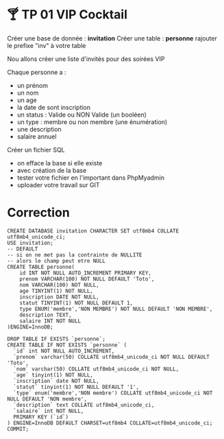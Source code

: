# :cocktail: TP 01 VIP Cocktail
Créer une base de donnée : **invitation**
Créer une table : **personne**
rajouter le prefixe "inv" à votre table

Nou allons créer une liste d'invités pour des soirées VIP

Chaque personne a :
  
- un prénom
- un nom  
- un age  
- la date de sont inscription
- un status : Valide ou NON Valide (un booléen)
- un type : membre ou non membre (une énumération)
- une description
- salaire annuel

Créer un fichier SQL
- on efface la base si elle existe
- avec création de la base
- tester votre fichier en l'important dans PhpMyadmin
- uploader votre travail sur GIT

# Correction
```mysql
CREATE DATABASE invitation CHARACTER SET utf8mb4 COLLATE utf8mb4_unicode_ci;
USE invitation;
-- DEFAULT
-- si on ne met pas la contrainte de NULLITE
-- alors le champ peut etre NULL
CREATE TABLE personne(
    id INT NOT NULL AUTO_INCREMENT PRIMARY KEY,
    prenom VARCHAR(100) NOT NULL DEFAULT 'Toto', 
    nom VARCHAR(100) NOT NULL, 
    age TINYINT(1) NOT NULL,
    inscription DATE NOT NULL,
    statut TINYINT(1) NOT NULL DEFAULT 1,
    type ENUM('membre','NON MEMBRE') NOT NULL DEFAULT 'NON MEMBRE',
    description TEXT,
    salaire INT NOT NULL
)ENGINE=InnoDB;
```

```mysql
DROP TABLE IF EXISTS `personne`;
CREATE TABLE IF NOT EXISTS `personne` (
  `id` int NOT NULL AUTO_INCREMENT,
  `prenom` varchar(50) COLLATE utf8mb4_unicode_ci NOT NULL DEFAULT 'Toto',
  `nom` varchar(50) COLLATE utf8mb4_unicode_ci NOT NULL,
  `age` tinyint(1) NOT NULL,
  `inscription` date NOT NULL,
  `statut` tinyint(1) NOT NULL DEFAULT '1',
  `type` enum('membre','NON membre') COLLATE utf8mb4_unicode_ci NOT NULL DEFAULT 'NON membre',
  `description` text COLLATE utf8mb4_unicode_ci,
  `salaire` int NOT NULL,
  PRIMARY KEY (`id`)
) ENGINE=InnoDB DEFAULT CHARSET=utf8mb4 COLLATE=utf8mb4_unicode_ci;
COMMIT;
```

